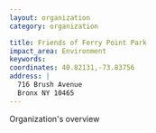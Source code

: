 ```yaml
---
layout: organization
category: organization

title: Friends of Ferry Point Park
impact_area: Environment
keywords: 
coordinates: 40.82131,-73.83756
address: |
  716 Brush Avenue
  Bronx NY 10465
---
```

Organization's overview
